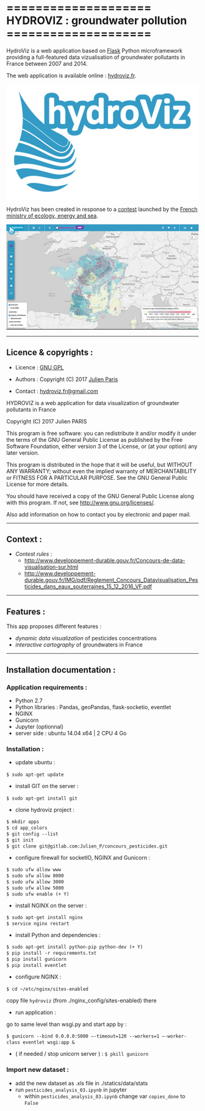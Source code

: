 # ==================== HYDROVIZ : groundwater pollution  ====================


HydroViz is a web application based on [Flask](http://flask.pocoo.org/) Python microframework providing a full-featured data vizualisation of groundwater pollutants in France between 2007 and 2014.

The web application is available online : [hydroviz.fr](https://www.hydroviz.fr).

![alt text](app/static/images/logo_hydroviz_bis_margin.jpg)


HydroViz has been created in response to a [contest](http://www.developpement-durable.gouv.fr/Concours-de-data-visualisation-sur.html) launched by the [French ministry of ecology, energy and sea](http://www.developpement-durable.gouv.fr/).


![alt text](app/static/images/elements/hydroviz_v01.gif)


-----------------------------------------------------
## Licence & copyrights :

- Licence : [GNU GPL](https://gitlab.com/Julien_P/concours_pesticides/blob/master/LICENSE)

- Authors : Copyright (C) 2017 [Julien Paris](http://jpylab.com/)

- Contact : hydroviz.fr@gmail.com

HYDROVIZ is a web application for data visualization of groundwater pollutants
in France

Copyright (C) 2017  Julien PARIS

This program is free software: you can redistribute it and/or modify
it under the terms of the GNU General Public License as published by
the Free Software Foundation, either version 3 of the License, or
(at your option) any later version.

This program is distributed in the hope that it will be useful,
but WITHOUT ANY WARRANTY; without even the implied warranty of
MERCHANTABILITY or FITNESS FOR A PARTICULAR PURPOSE.  See the
GNU General Public License for more details.

You should have received a copy of the GNU General Public License
along with this program.  If not, see <http://www.gnu.org/licenses/>.

Also add information on how to contact you by electronic and paper mail.

-----------------------------------------------------
## Context :

- _Contest rules_ :
	- http://www.developpement-durable.gouv.fr/Concours-de-data-visualisation-sur.html
	- http://www.developpement-durable.gouv.fr/IMG/pdf/Reglement_Concours_Datavisualisation_Pesticides_dans_eaux_souterraines_15_12_2016_VF.pdf

-----------------------------------------------------
## Features :
This app proposes different features :
- _dynamic data visualization_ of pesticides concentrations
- _interactive cartography_ of groundwaters in France

-----------------------------------------------------
## Installation documentation :

### Application requirements :

- Python 2.7
- Python libraries : Pandas, geoPandas, flask-socketio, eventlet
- NGINX
- Gunicorn
- Jupyter (optionnal)
- server side : ubuntu 14.04 x64 | 2 CPU 4 Go


### Installation :

- update ubuntu :


`$ sudo apt-get update`


- install GIT on the server :


`$ sudo apt-get install git`


- clone hydroviz project :


```
$ mkdir apps
$ cd app_colors
$ git config --list
$ git init
$ git clone git@gitlab.com:Julien_P/concours_pesticides.git
```


- configure firewall for socketIO, NGINX and Gunicorn :


```
$ sudo ufw allow www
$ sudo ufw allow 8000
$ sudo ufw allow 3000
$ sudo ufw allow 5000
$ sudo ufw enable (+ Y)
```


- install NGINX on the server :


```
$ sudo apt-get install nginx
$ service nginx restart
```


- install Python and dependencies :


```
$ sudo apt-get install python-pip python-dev (+ Y)
$ pip install -r requirements.txt
$ pip install gunicorn
$ pip install eventlet
```


- configure NGINX :


`$ cd ~/etc/nginx/sites-enabled`

copy file `hydroviz` (from ./nginx_config/sites-enabled) there


- run application :


go to same level than wsgi.py and start app by :


```
$ gunicorn --bind 0.0.0.0:5000 —-timeout=120 --workers=1 —-worker-class eventlet wsgi:app &
```


- ( if needed / stop unicorn server ) : `$ pkill gunicorn`


### Import new dataset :

- add the new dataset as .xls file in ./statics/data/stats
- run `pesticides_analysis_03.ipynb` in jupyter
	- within `pesticides_analysis_03.ipynb` change var `copies_done` to `False`
